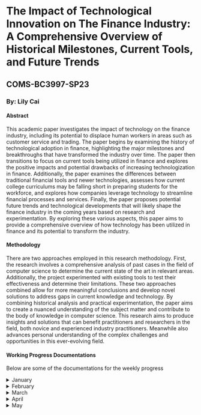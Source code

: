 <h1> The Impact of Technological Innovation on The Finance Industry: A Comprehensive Overview of Historical Milestones, Current Tools, and Future Trends </h1>
<h2> COMS-BC3997-SP23 </h2>
<h3>By: Lily Cai</h3>

<h4>Abstract</h4>
<p>This academic paper investigates the impact of technology on the finance industry, including its potential to displace human workers in areas such as customer service and trading. The paper begins by examining the history of technological adoption in finance, highlighting the major milestones and breakthroughs that have transformed the industry over time. The paper then transitions to focus on current tools being utilized in finance and explores the positive impacts and potential drawbacks of increasing technologization in finance. Additionally, the paper examines the differences between traditional financial tools and newer technologies, assesses how current college curriculums may be falling short in preparing students for the workforce, and explores how companies leverage technology to streamline financial processes and services. Finally, the paper proposes potential future trends and technological developments that will likely shape the finance industry in the coming years based on research and experimentation. By exploring these various aspects, this paper aims to provide a comprehensive overview of how technology has been utilized in finance and its potential to transform the industry.</p>

<h4>Methodology</h4>
<p>There are two approaches employed in this research methodology. First, the research involves a comprehensive analysis of past cases in the field of computer science to determine the current state of the art in relevant areas. Additionally, the project experimented with existing tools to test their effectiveness and determine their limitations. These two approaches combined allow for more meaningful conclusions and develop novel solutions to address gaps in current knowledge and technology. By combining historical analysis and practical experimentation, the paper aims to create a nuanced understanding of the subject matter and contribute to the body of knowledge in computer science. This research aims to produce insights and solutions that can benefit practitioners and researchers in the field, both novice and experienced industry practitioners. Meanwhile also advances personal understanding of the complex challenges and opportunities in this ever-evolving field.</p>


<h4>Working Progress Documentations</h4>
<p>Below are some of the documentations for the weekly progress</p> 

<details>
  <summary>January </summary>
The following would entail the early weeks, specificially weeks 1-4:
  
  <h6>Weeks 1-2</h6>  
  
Here is a brief description what I did weeks 1-2, written in a format that's almost like a diary: 
  
The first portion of at least two weeks was thinking and writing the preliminary research proposal. Then, the issue became that I got COVID, causing a bit of a delay with the work. Below is a bit thought process of my initial reasonings: 

As my undergraduate life draws closer, I reflect on what I have gained. It saddens me to realize that I haven't accomplished as much as I could have, not only in terms of computer science projects and GPA but also in general. However, I am certain that some of my professors, peers, and friends would disagree with this pessimistic view. With this research project, I aim to satisfy my curiosity and bring closure to my somewhat tumultuous undergraduate life in a way that would make me proud, even if no one else takes pride in my work. Rather than presenting it in the typical report format or opting for the "successful" approach, I wish to pursue this project in a manner that speaks to me and showcases my unique abilities.

Throughout my years of education, I have always been passionate about learning practical and applicable knowledge. I have come to realize that being able to observe the concrete changes and impacts that my efforts are creating is what motivates me to thrive and learn. One field that has always intrigued me is how technology is utilized in various sectors, not just within the tech industry. Specifically, I have been interested in exploring how algorithmic trading and the stock market function with the aid of technology. Observing how these trading strategies operate and their effectiveness in the real world is fascinating. 

**Please see "Research Proposal.pdf" in the Midterm Folder for the proposal**: [Research Proposal](https://github.com/COMS-BC3997-SP23/website-cc4672/blob/main/Midterm/Research%20Proposal.pdf)
  
  <h6>Weeks 3-4</h6>  
  
It wasn't delightful when I realized that my original area might not be feasible for this semester. It's almost as if a person with huge ambitions and eagerness to sail shortly only realizes they don't know how to steer a ship or navigate. My misjudgment with the difficulty required to delve into this topic made it so that after conducting preliminary research, I concluded that studying algorithmic trading would demand skills such as machine learning, which may not be feasible to acquire quickly. After recovering from COVID,  I spent a week or so trying to learn more about what I could do instead that relates to the topic but at the same time can give me both the technical and research suited for a beginner level. Therefore, I shifted my focus to a more general question: **How has technology been utilized in the financial world? ** 
  
**Please see "Some research up until 3.20.pdf" in the Midterm Folder for the part of the research conducted. The file includes both the research done on algorithmic trading and history of technology in finance**: [Background Research]( https://github.com/COMS-BC3997-SP23/website-cc4672/blob/main/Midterm/Some%20research%20up%20until%203.20.pdf)
  
Please know that just because I couldn't do a project on it during the semester does not mean that I cannot continue this research after graduation. Still, it indicates that solely focusing on algorithmic trading may not be optimal for me to derive presentable conclusions that satisfy my academic curiosity.
  
</details>

<details>
  <summary>February</summary>
<h6>Weeks 4-8</h6>  
In February, my focus was primarily on conducting interviews with experts in the finance industry to gather insights on the impact of technology on the sector. Based on the findings, I spent time drawing conclusions and determining the best programming languages to use in analyzing the data. After careful consideration, I ultimately settled on a combination of Excel, Python, SQL, and Java. Each of these languages has unique strengths that are well-suited for different aspects of the project, such as data organization and analysis, machine learning, and data visualization. Using a combination of these languages allows for a more comprehensive and nuanced analysis of the data, leading to more robust conclusions and insights. With the decision made on which languages to use, I moved forward with the project with a greater sense of direction and purpose. I ended up deciding to use the following languages and tools: Excel, Python, Java, and SQL.

Here are some key points I gained from talking to several people working in the industry:

* While technology has become an integral part of the finance industry, traditional financial tools such as Excel are still widely used for daily operations.
* Many finance professionals have yet to fully adopt more advanced technologies (from programming languages such as python to ChatGPT) due to steep learning curve and high costs associated with implementation.
* Some experts believe that the finance industry will continue to adopt new technologies at a slower pace compared to other industries due to regulatory constraints and clients' privacy issues.
</details>

<details>
  <summary>March</summary>
  <h6>Weeks 8-12</h6>
  Due to midterms, my progress got slowed and I didn't accomplish as much as expected. It's also the midterm presentation, so I was busy doing that. 
  **Please see "Project Midterm Status.pdf" in the Midterm Folder for the part of the research conducted. The file includes both the research done on algorithmic trading and history of technology in finance**: [Midterm Presentation](https://github.com/COMS-BC3997-SP23/website-cc4672/blob/main/Midterm/Project%20Midterm%20Status.pdf)
  
</details>

<details>
  <summary>April</summary>
  
  This is the content that will be hidden until the user clicks the dropdown.
</details>

<details>
  <summary>May</summary>
  
  This is the content that will be hidden until the user clicks the dropdown.
</details>

